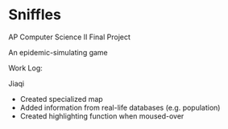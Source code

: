 # Sniffles

AP Computer Science II Final Project

An epidemic-simulating game

Work Log:

Jiaqi
* Created specialized map
* Added information from real-life databases (e.g. population)
* Created highlighting function when moused-over
